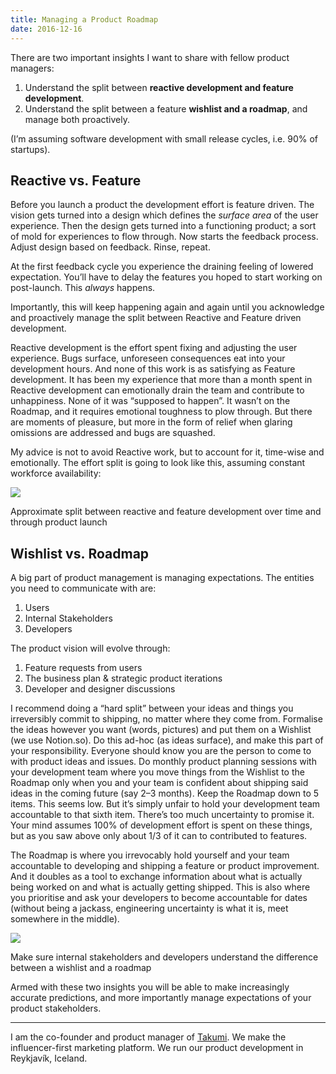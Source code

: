 ```yaml
---
title: Managing a Product Roadmap
date: 2016-12-16
---
```


There are two important insights I want to share with fellow product managers:

1.  Understand the split between **reactive development and feature development**.
2.  Understand the split between a feature **wishlist and a roadmap**, and manage both proactively.

(I’m assuming software development with small release cycles, i.e. 90% of startups).

## Reactive vs. Feature

Before you launch a product the development effort is feature driven. The vision gets turned into a
design which defines the _surface area_ of the user experience. Then the design gets turned into a
functioning product; a sort of mold for experiences to flow through. Now starts the feedback
process. Adjust design based on feedback. Rinse, repeat.

At the first feedback cycle you experience the draining feeling of lowered expectation. You’ll have
to delay the features you hoped to start working on post-launch. This _always_ happens.

Importantly, this will keep happening again and again until you acknowledge and proactively manage
the split between Reactive and Feature driven development.

Reactive development is the effort spent fixing and adjusting the user experience. Bugs surface,
unforeseen consequences eat into your development hours. And none of this work is as satisfying as
Feature development. It has been my experience that more than a month spent in Reactive development
can emotionally drain the team and contribute to unhappiness. None of it was “supposed to happen”.
It wasn’t on the Roadmap, and it requires emotional toughness to plow through. But there are moments
of pleasure, but more in the form of relief when glaring omissions are addressed and bugs are
squashed.

My advice is not to avoid Reactive work, but to account for it, time-wise and emotionally. The
effort split is going to look like this, assuming constant workforce availability:

<img src="https://cdn-images-1.medium.com/max/1600/1*D9Vf869EzmplS3NwqBF1IA.png">

Approximate split between reactive and feature development over time and through product launch

## Wishlist vs. Roadmap

A big part of product management is managing expectations. The entities you need to communicate with
are:

1.  Users
2.  Internal Stakeholders
3.  Developers

The product vision will evolve through:

1.  Feature requests from users
2.  The business plan & strategic product iterations
3.  Developer and designer discussions

I recommend doing a “hard split” between your ideas and things you irreversibly commit to shipping,
no matter where they come from. Formalise the ideas however you want (words, pictures) and put them
on a Wishlist (we use Notion.so). Do this ad-hoc (as ideas surface), and make this part of your
responsibility. Everyone should know you are the person to come to with product ideas and issues. Do
monthly product planning sessions with your development team where you move things from the Wishlist
to the Roadmap only when you and your team is confident about shipping said ideas in the coming
future (say 2–3 months). Keep the Roadmap down to 5 items. This seems low. But it’s simply unfair to
hold your development team accountable to that sixth item. There’s too much uncertainty to promise
it. Your mind assumes 100% of development effort is spent on these things, but as you saw above only
about 1/3 of it can to contributed to features.

The Roadmap is where you irrevocably hold yourself and your team accountable to developing and
shipping a feature or product improvement. And it doubles as a tool to exchange information about
what is actually being worked on and what is actually getting shipped. This is also where you
prioritise and ask your developers to become accountable for dates (without being a jackass,
engineering uncertainty is what it is, meet somewhere in the middle).

<img class="progressiveMedia-noscript js-progressiveMedia-inner" src="https://cdn-images-1.medium.com/max/1600/1*zRoCg8vx5DDxQy0X0Ve9Qg.png">

Make sure internal stakeholders and developers understand the difference between a wishlist and
a roadmap

Armed with these two insights you will be able to make increasingly accurate predictions, and more
importantly manage expectations of your product stakeholders.

---

I am the co-founder and product manager of [Takumi](http://www.takumi.com). We make the
influencer-first marketing platform. We run our product development in Reykjavík, Iceland.
